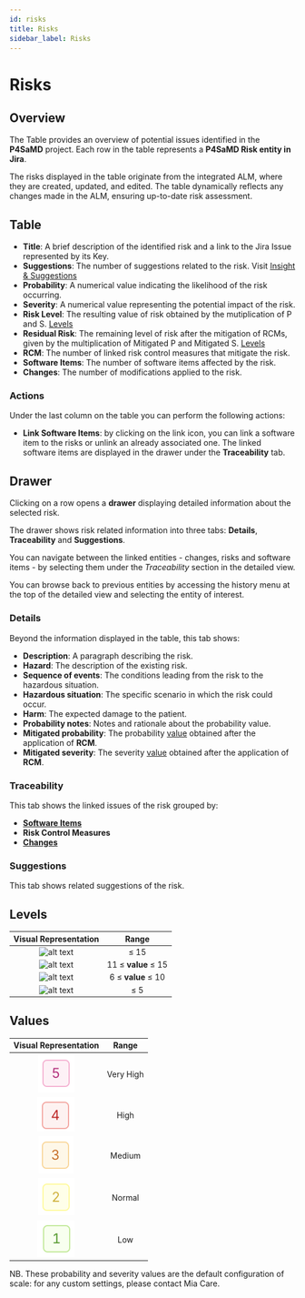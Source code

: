 ```yaml
---
id: risks
title: Risks
sidebar_label: Risks
---
```


# Risks

## Overview

The Table provides an overview of potential issues identified in the **P4SaMD** project. Each row in the table represents a **P4SaMD Risk entity in Jira**.  

The risks displayed in the table originate from the integrated ALM, where they are created, updated, and edited. The table dynamically reflects any changes made in the ALM, ensuring up-to-date risk assessment.

## Table  

- **Title**: A brief description of the identified risk and a link to the Jira Issue represented by its Key.  
- **Suggestions**: The number of suggestions related to the risk. Visit [Insight & Suggestions](./insight_and_suggestions) 
- **Probability**: A numerical value indicating the likelihood of the risk occurring.  
- **Severity**: A numerical value representing the potential impact of the risk.  
- **Risk Level**: The resulting value of risk obtained by the mutiplication of P and S. [Levels](#levels)
- **Residual Risk**: The remaining level of risk after the mitigation of RCMs, given by the multiplication of Mitigated P and Mitigated S. [Levels](#levels)
- **RCM**: The number of linked risk control measures that mitigate the risk.
- **Software Items**: The number of software items affected by the risk.  
- **Changes**: The number of modifications applied to the risk.  

### Actions

Under the last column on the table you can perform the following actions:

- **Link Software Items**: by clicking on the link icon, you can link a software item to the risks or unlink an already associated one. The linked software items are displayed in the drawer under the **Traceability** tab.

## Drawer  

Clicking on a row opens a **drawer** displaying detailed information about the selected risk.

The drawer shows risk related information into three tabs: **Details**, **Traceability** and **Suggestions**.

You can navigate between the linked entities - changes, risks and software items - by selecting them under the *Traceability* section in the detailed view.

You can browse back to previous entities by accessing the history menu at the top of the detailed view and selecting the entity of interest.

### Details

Beyond the information displayed in the table, this tab shows:

- **Description**: A paragraph describing the risk.
- **Hazard**: The description of the existing risk.  
- **Sequence of events**: The conditions leading from the risk to the hazardous situation.  
- **Hazardous situation**: The specific scenario in which the risk could occur.  
- **Harm**: The expected damage to the patient.  
- **Probability notes**: Notes and rationale about the probability value.
- **Mitigated probability**: The probability [value](#values) obtained after the application of **RCM**.
- **Mitigated severity**: The severity [value](#values) obtained after the application of **RCM**.

### Traceability

This tab shows the linked issues of the risk grouped by:

- **[Software Items](./software_items)**
- **Risk Control Measures**
- **[Changes](./changes)**

### Suggestions

This tab shows related suggestions of the risk.

## Levels

|        Visual Representation         |        Range        |
| :----------------------------------: | :-----------------: |
| ![alt text](img/risks_very_high.png) |        ≤ 15         |
|   ![alt text](img/risks_high.png)    | 11 ≤ **value** ≤ 15 |
|  ![alt text](img/risks_medium.png)   | 6 ≤ **value** ≤ 10  |
|    ![alt text](img/risks_low.png)    |         ≤ 5         |

## Values

|        Visual Representation                  |       Range     |
| :-------------------------------------------: | :-------------: |
| ![alt text](img/risk_severity_very_high.png) |       Very High         |
|   ![alt text](img/risk_severity_high.png)    |       High         |
|  ![alt text](img/risk_severity_medium.png)   |       Medium         |
|  ![alt text](img/risk_severity_normal.png)   |       Normal        |
|    ![alt text](img/risk_severity_low.png)    |       Low         |

NB. These probability and severity values are the default configuration of scale: for any custom settings, please contact Mia Care. 
